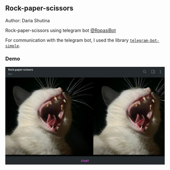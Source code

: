 ## Rock-paper-scissors

Author: Daria Shutina



Rock-paper-scissors using telegram bot [@RopasiBot](https://t.me/RopasiBot)

For communication with the telegram bot, I used the library [`telegram-bot-simple`](https://github.com/fizruk/telegram-bot-simple).



### Demo

![rps_demo](./media/rps_demo.gif)
